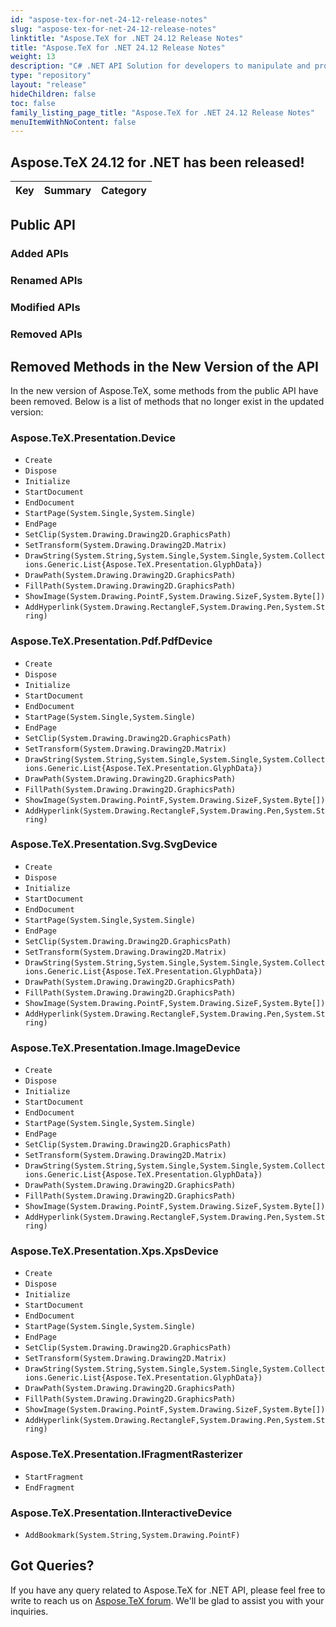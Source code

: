 ```yaml
---
id: "aspose-tex-for-net-24-12-release-notes"
slug: "aspose-tex-for-net-24-12-release-notes"
linktitle: "Aspose.TeX for .NET 24.12 Release Notes"
title: "Aspose.TeX for .NET 24.12 Release Notes"
weight: 13
description: "C# .NET API Solution for developers to manipulate and process TeX and LaTeX files. Release Notes of Aspose.TeX API solution for .NET | Release 2024.12"
type: "repository"
layout: "release"
hideChildren: false
toc: false
family_listing_page_title: "Aspose.TeX for .NET 24.12 Release Notes"
menuItemWithNoContent: false
---
```


## Aspose.TeX 24.12 for .NET has been released!


| Key | Summary | Category |
|---|---|---|

## Public API

### Added APIs

### Renamed APIs

### Modified APIs

### Removed APIs

## Removed Methods in the New Version of the API

In the new version of Aspose.TeX, some methods from the public API have been removed. Below is a list of methods that no longer exist in the updated version:

### Aspose.TeX.Presentation.Device
- `Create`
- `Dispose`
- `Initialize`
- `StartDocument`
- `EndDocument`
- `StartPage(System.Single,System.Single)`
- `EndPage`
- `SetClip(System.Drawing.Drawing2D.GraphicsPath)`
- `SetTransform(System.Drawing.Drawing2D.Matrix)`
- `DrawString(System.String,System.Single,System.Single,System.Collections.Generic.List{Aspose.TeX.Presentation.GlyphData})`
- `DrawPath(System.Drawing.Drawing2D.GraphicsPath)`
- `FillPath(System.Drawing.Drawing2D.GraphicsPath)`
- `ShowImage(System.Drawing.PointF,System.Drawing.SizeF,System.Byte[])`
- `AddHyperlink(System.Drawing.RectangleF,System.Drawing.Pen,System.String)`

### Aspose.TeX.Presentation.Pdf.PdfDevice
- `Create`
- `Dispose`
- `Initialize`
- `StartDocument`
- `EndDocument`
- `StartPage(System.Single,System.Single)`
- `EndPage`
- `SetClip(System.Drawing.Drawing2D.GraphicsPath)`
- `SetTransform(System.Drawing.Drawing2D.Matrix)`
- `DrawString(System.String,System.Single,System.Single,System.Collections.Generic.List{Aspose.TeX.Presentation.GlyphData})`
- `DrawPath(System.Drawing.Drawing2D.GraphicsPath)`
- `FillPath(System.Drawing.Drawing2D.GraphicsPath)`
- `ShowImage(System.Drawing.PointF,System.Drawing.SizeF,System.Byte[])`
- `AddHyperlink(System.Drawing.RectangleF,System.Drawing.Pen,System.String)`

### Aspose.TeX.Presentation.Svg.SvgDevice
- `Create`
- `Dispose`
- `Initialize`
- `StartDocument`
- `EndDocument`
- `StartPage(System.Single,System.Single)`
- `EndPage`
- `SetClip(System.Drawing.Drawing2D.GraphicsPath)`
- `SetTransform(System.Drawing.Drawing2D.Matrix)`
- `DrawString(System.String,System.Single,System.Single,System.Collections.Generic.List{Aspose.TeX.Presentation.GlyphData})`
- `DrawPath(System.Drawing.Drawing2D.GraphicsPath)`
- `FillPath(System.Drawing.Drawing2D.GraphicsPath)`
- `ShowImage(System.Drawing.PointF,System.Drawing.SizeF,System.Byte[])`
- `AddHyperlink(System.Drawing.RectangleF,System.Drawing.Pen,System.String)`

### Aspose.TeX.Presentation.Image.ImageDevice
- `Create`
- `Dispose`
- `Initialize`
- `StartDocument`
- `EndDocument`
- `StartPage(System.Single,System.Single)`
- `EndPage`
- `SetClip(System.Drawing.Drawing2D.GraphicsPath)`
- `SetTransform(System.Drawing.Drawing2D.Matrix)`
- `DrawString(System.String,System.Single,System.Single,System.Collections.Generic.List{Aspose.TeX.Presentation.GlyphData})`
- `DrawPath(System.Drawing.Drawing2D.GraphicsPath)`
- `FillPath(System.Drawing.Drawing2D.GraphicsPath)`
- `ShowImage(System.Drawing.PointF,System.Drawing.SizeF,System.Byte[])`
- `AddHyperlink(System.Drawing.RectangleF,System.Drawing.Pen,System.String)`

### Aspose.TeX.Presentation.Xps.XpsDevice
- `Create`
- `Dispose`
- `Initialize`
- `StartDocument`
- `EndDocument`
- `StartPage(System.Single,System.Single)`
- `EndPage`
- `SetClip(System.Drawing.Drawing2D.GraphicsPath)`
- `SetTransform(System.Drawing.Drawing2D.Matrix)`
- `DrawString(System.String,System.Single,System.Single,System.Collections.Generic.List{Aspose.TeX.Presentation.GlyphData})`
- `DrawPath(System.Drawing.Drawing2D.GraphicsPath)`
- `FillPath(System.Drawing.Drawing2D.GraphicsPath)`
- `ShowImage(System.Drawing.PointF,System.Drawing.SizeF,System.Byte[])`
- `AddHyperlink(System.Drawing.RectangleF,System.Drawing.Pen,System.String)`

### Aspose.TeX.Presentation.IFragmentRasterizer
- `StartFragment`
- `EndFragment`

### Aspose.TeX.Presentation.IInteractiveDevice
- `AddBookmark(System.String,System.Drawing.PointF)`

## Got Queries?
If you have any query related to Aspose.TeX for .NET API, please feel free to write to reach us on [Aspose.TeX forum](https://forum.aspose.com/c/tex/). We'll be glad to assist you with your inquiries.
